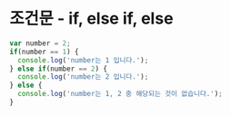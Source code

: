 # 조건문 - if, else if, else

```javascript
var number = 2;
if(number == 1) {
  console.log('number는 1 입니다.');
} else if(number == 2) {
  console.log('number는 2 입니다.');
} else {
  console.log('number는 1, 2 중 해당되는 것이 없습니다.');
}
```
